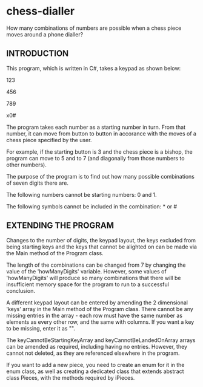 # chess-dialler
How many combinations of numbers are possible when a chess piece moves around a phone dialler?

INTRODUCTION
------------

This program, which is written in C#, takes a keypad as shown below:

123

456

789

x0#

The program takes each number as a starting number in turn. From that number, it can move from button to button in accorance with the moves of a chess piece specified by the user. 

For example, if the starting button is 3 and the chess piece is a bishop, the program can move to 5 and to 7 (and diagonally from those numbers to other numbers). 

The purpose of the program is to find out how many possible combinations of seven digits there are. 

The following numbers cannot be starting numbers: 0 and 1.

The following symbols cannot be included in the combination: * or #

EXTENDING THE PROGRAM
---------------------

Changes to the number of digits, the keypad layout, the keys excluded from being starting keys and the keys that cannot be alighted on can be made via the Main method of
the Program class. 

The length of the combinations can be changed from 7 by changing the value of the 'howManyDigits' variable. However, some values of 'howManyDigits' will produce so many combinations that 
there will be insufficient memory space for the program to run to a successful conclusion.

A different keypad layout can be entered by amending the 2 dimensional 'keys' array in the Main method of the Program class. There cannot be any missing entries in the array - each row must
have the same number as elements as every other row, and the same with columns. If you want a key to be missing, enter it as "".

The keyCannotBeStartingKeyArray and keyCannotBeLandedOnArray arrays can be amended as required, including having no entries. However, they cannot not deleted, as they are referenced elsewhere in the program.

If you want to add a new piece, you need to create an enum for it in the enum class, as well as creating a dedicated class that extends abstract class Pieces, with the methods required by iPieces.


